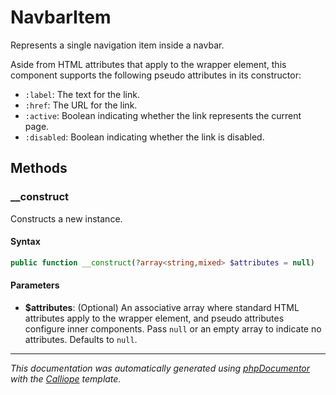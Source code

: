# NavbarItem

Represents a single navigation item inside a navbar.

Aside from HTML attributes that apply to the wrapper element, this component
supports the following pseudo attributes in its constructor:

- `:label`: The text for the link.
- `:href`: The URL for the link.
- `:active`: Boolean indicating whether the link represents the current page.
- `:disabled`: Boolean indicating whether the link is disabled.

## Methods

### __construct

Constructs a new instance.

#### Syntax

```php
public function __construct(?array<string,mixed> $attributes = null)
```

#### Parameters

- **$attributes**: (Optional) An associative array where standard HTML attributes apply to the wrapper element, and pseudo attributes configure inner components. Pass `null` or an empty array to indicate no attributes. Defaults to `null`.

---

*This documentation was automatically generated using [phpDocumentor](http://www.phpdoc.org/) with the [Calliope](https://github.com/DaphneWebFramework/Calliope) template.*
